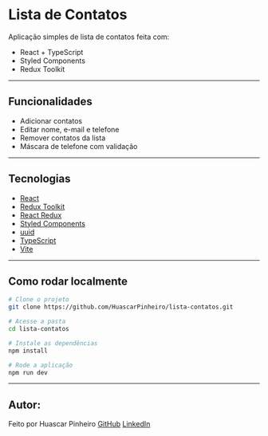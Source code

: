# Lista de Contatos

Aplicação simples de lista de contatos feita com:

- React + TypeScript
- Styled Components
- Redux Toolkit

---

## Funcionalidades

- Adicionar contatos
- Editar nome, e-mail e telefone
- Remover contatos da lista
- Máscara de telefone com validação

---

## Tecnologias

- [React](https://reactjs.org/)
- [Redux Toolkit](https://redux-toolkit.js.org/)
- [React Redux](https://react-redux.js.org/)
- [Styled Components](https://styled-components.com/)
- [uuid](https://www.npmjs.com/package/uuid)
- [TypeScript](https://www.typescriptlang.org/)
- [Vite](https://vitejs.dev/)

---

## Como rodar localmente

```bash
# Clone o projeto
git clone https://github.com/HuascarPinheiro/lista-contatos.git

# Acesse a pasta
cd lista-contatos

# Instale as dependências
npm install

# Rode a aplicação
npm run dev
```
---

## Autor: 
Feito por Huascar Pinheiro
[GitHub](https://github.com/HuascarPinheiro)
[LinkedIn](https://www.linkedin.com/in/huascarpinheiro/)

